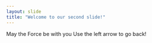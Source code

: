 ```yaml
---
layout: slide
title: "Welcome to our second slide!"
---
```

May the Force be with you
Use the left arrow to go back!
